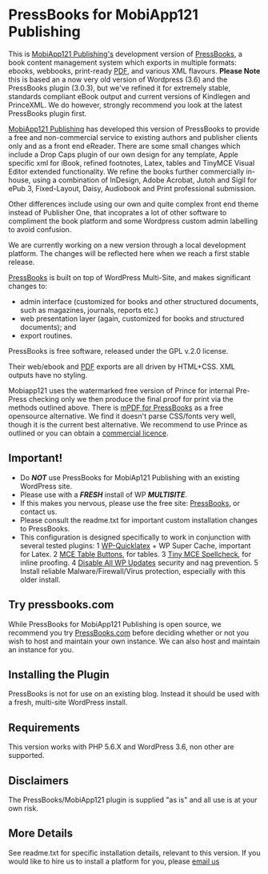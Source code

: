 PressBooks for MobiApp121 Publishing
==========

This is [MobiApp121 Publishing's](http://mobiapp121.com/publishing/) development version of [PressBooks](http://pressbooks.com), a book content management system which exports in multiple formats: ebooks, webbooks, print-ready [PDF][], and various XML flavours. <strong>Please Note</strong> this is based an a now very old version of Wordpress (3.6) and the PressBooks plugin (3.0.3), but we've refined it for extremely stable, standards compliant eBook output and current versions of Kindlegen and PrinceXML. We do however, strongly recommend you look at the latest PressBooks plugin first.

[MobiApp121 Publishing](http://mobiapp121.com/publishing/) has developed this version of PressBooks to provide a free and non-commercial service to existing authors and publisher clients only and as a front end eReader. There are some small changes which include a Drop Caps plugin of our own design for any template, Apple specific xml for iBook, refined footnotes, Latex, tables and TinyMCE Visual Editor extended functionality. We refine the books further commercially in-house, using a combination of InDesign, Adobe Acrobat, Jutoh and Sigil for ePub 3, Fixed-Layout, Daisy, Audiobook and Print professional submission.

Other differences include using our own and quite complex front end theme instead of Publisher One, that incoprates a lot of other software to compliment the book platform and some Wordpress custom admin labelling to avoid confusion.

We are currently working on a new version through a local development platform. The changes will be reflected here when we reach a first stable release.

[PressBooks](http://pressbooks.com) is built on top of WordPress Multi-Site, and makes significant changes to:
  * admin interface (customized for books and other structured documents, such as magazines, journals, reports etc.)
  * web presentation layer (again, customized for books and structured documents); and 
  * export routines. 

PressBooks is free software, released under the GPL v.2.0 license. 

Their web/ebook and [PDF][] exports are all driven by HTML+CSS. XML outputs have no styling.

  [PDF]: http://pressbooks.com/prince        "Note: they use the non-free software Prince XML for PDF export."
  
Mobiapp121 uses the watermarked free version of Prince for internal Pre-Press checking only we then produce the final proof for print via the methods outlined above. There is [mPDF for PressBooks](https://github.com/pressbooks/pressbooks-mpdf) as a free opensource alternative. We find it doesn't parse CSS/fonts very well, though it is the current best alternative. We recommend to use Prince as outlined or you can obtain a [commercial licence](https://www.princexml.com/).


Important!
----------

 * Do ___NOT___ use PressBooks for MobiAp121 Publishing with an existing WordPress site. 
 * Please use with a ___FRESH___ install of WP ___MULTISITE___.
 * If this makes you nervous, please use the free site: [PressBooks](http://pressbooks.com), or contact us.
 * Please consult the readme.txt for important custom installation changes to PressBooks.
 * This configuration is designed specifically to work in conjunction with several tested plugins:
 1 [WP-Quicklatex](https://en-gb.wordpress.org/plugins/wp-quicklatex/) + WP Super Cache, important for Latex.
 2 [MCE Table Buttons](https://wordpress.org/plugins/mce-table-buttons/), for tables.
 3 [Tiny MCE Spellcheck](https://wordpress.org/plugins/tinymce-spellcheck/), for inline proofing.
 4 [Disable All WP Updates](https://wordpress.org/plugins/disable-wordpress-updates/) security and nag prevention.
 5 Install reliable Malware/Firewall/Virus protection, especially with this older install.


Try pressbooks.com
------------------

While PressBooks for MobiApp121 Publishing is open source, we recommend you try [PressBooks.com](http://pressbooks.com) before deciding whether or not you wish to host and maintain your own instance. We can also host and maintain an instance for you. 

Installing the Plugin
---------------------

PressBooks is not for use on an existing blog. Instead it should be used with a fresh, multi-site WordPress install.

Requirements
------------

This version works with PHP 5.6.X and WordPress 3.6, non other are supported.

Disclaimers
-----------

The PressBooks/MobiApp121 plugin is supplied "as is" and all use is at your own risk.

More Details
------------

See readme.txt for specific installation details, relevant to this version. If you would like to hire us to install a platform for you, please [email us](mailto:info@mobiapp121.com)

